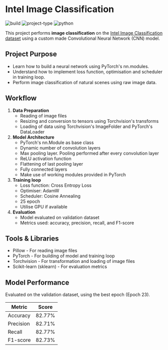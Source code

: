 # Intel Image Classification
![build](https://img.shields.io/badge/build-passing-brightgreen)
![project-type](https://img.shields.io/badge/project_type-image--classification-orange)
![python](https://img.shields.io/badge/python-3.12.10-blue)

This project performs **image classification** on the
[Intel Image Classification dataset](https://www.kaggle.com/datasets/puneet6060/intel-image-classification/data)
using a custom made Convolutional Neural Network (CNN) model.

## Project Purpose
- Learn how to build a neural network using PyTorch's nn.modules.
- Understand how to implement loss function, optimisation and scheduler in training loop.
- Perform image classification of natural scenes using raw image data.


## Workflow
1. **Data Preparation**
   - Reading of image files
   - Resizing and conversion to tensors using Torchvision's transforms
   - Loading of data using Torchvision's ImageFolder and PyTorch's DataLoader
2. **Model Architecture**
   - PyTorch's nn.Module as base class
   - Dynamic number of convolution layers
   - Max pooling layer. Pooling performed after every convolution layer
   - ReLU activation function
   - Flattening of last pooling layer
   - Fully connected layers
   - Make use of working modules provided in PyTorch
3. **Training loop**
   - Loss function: Cross Entropy Loss
   - Optimiser: AdamW
   - Scheduler: Cosine Annealing
   - 25 epoch
   - Utilise GPU if available 
4. **Evaluation**
   - Model evaluated on validation dataset
   - Metrics used: accuracy, precision, recall, and F1-score

## Tools & Libraries
- Pillow - For reading image files
- PyTorch - For building of model and training loop
- Torchvision - For transformation and loading of image files
- Scikit-learn (sklearn) - For evaluation metrics

## Model Performance
Evaluated on the validation dataset, using the best epoch (Epoch 23).

|  Metric  | Score  |
|----------|--------|
| Accuracy | 82.77% |
| Precision| 82.71% |
| Recall   | 82.77% |
| F1-score | 82.73% |
